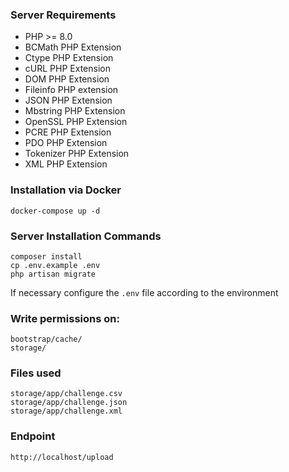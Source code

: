 ### Server Requirements

- PHP >= 8.0
- BCMath PHP Extension
- Ctype PHP Extension
- cURL PHP Extension
- DOM PHP Extension
- Fileinfo PHP extension
- JSON PHP Extension
- Mbstring PHP Extension
- OpenSSL PHP Extension
- PCRE PHP Extension
- PDO PHP Extension
- Tokenizer PHP Extension
- XML PHP Extension

### Installation via Docker
    docker-compose up -d

### Server Installation Commands
    composer install
    cp .env.example .env
    php artisan migrate
If necessary configure the `.env` file according to the environment

### Write permissions on:
    bootstrap/cache/
    storage/

### Files used
    storage/app/challenge.csv
    storage/app/challenge.json
    storage/app/challenge.xml

### Endpoint
    http://localhost/upload